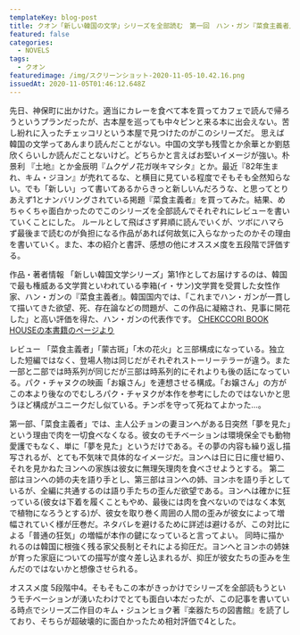 ```yaml
---
templateKey: blog-post
title: クオン「新しい韓国の文学」シリーズを全部読む　第一回　ハン・ガン『菜食主義者』
featured: false
categories:
  - NOVELS
tags:
  - クオン
featuredimage: /img/スクリーンショット-2020-11-05-10.42.16.png
issuedAt: 2020-11-05T01:46:12.648Z
---
```

先日、神保町に出かけた。適当にカレーを食べて本を買ってカフェで読んで帰ろうというプランだったが、古本屋を巡っても中々ピンと来る本に出会えない。苦し紛れに入ったチェッコリという本屋で見つけたのがこのシリーズだ。
思えば韓国の文学ってあんまり読んだことがない。中国の文学も残雪とか余華とか劉慈欣くらいしか読んだことないけど。どちらかと言えばお堅いイメージが強い。朴景利
『土地』とか金辰明『ムクゲノ花ガ咲キマシタ』とか。最近『82年生まれ、キム・ジヨン』が売れてるな、と横目に見ている程度でそもそも全然知らない。でも「新しい」って書いてあるからきっと新しいんだろうな、と思ってとりあえず1とナンバリングされている掲題『菜食主義者』を買ってみた。結果、めちゃくちゃ面白かったのでこのシリーズを全部読んでそれぞれにレビューを書いていくことにした。
ルールとして飛ばさず昇順に読んでいくが、ツボにハマらず最後まで読むのが負担になる作品があれば何故気に入らなかったのかその理由を書いていく。また、本の紹介と書評、感想の他にオススメ度を五段階で評価する。

作品・著者情報
「新しい韓国文学シリーズ」第1作としてお届けするのは、韓国で最も権威ある文学賞といわれている李箱(イ・サン)文学賞を受賞した女性作家、ハン・ガンの『菜食主義者』。韓国国内では、「これまでハン・ガンが一貫して描いてきた欲望、死、存在論などの問題が、この作品に凝縮され、見事に開花した」と高い評価を得た、ハン・ガンの代表作です。
[CHEKCCORI BOOK HOUSEの本書籍のページより](http://shop.chekccori.tokyo/products/detail/58)

レビュー
「菜食主義者」「蒙古斑」「木の花火」と三部構成になっている。独立した短編ではなく、登場人物は同じだがそれぞれストーリーテラーが違う。また一部と二部では時系列が同じだが三部は時系列的にそれよりも後の話になっている。パク・チャヌクの映画「お嬢さん」を連想させる構成。「お嬢さん」の方がこの本より後なのでむしろパク・チャヌクが本作を参考にしたのではないかと思うほど構成がユニークだし似ている。チンポを守って死ねてよかった…。

第一部、「菜食主義者」では、主人公チョンの妻ヨンへがある日突然「夢を見た」という理由で肉を一切食べなくなる。彼女のモチベーションは環境保全でも動物愛護でもなく、単に「夢を見た」というだけである。その夢の内容も繰り返し描写されるが、とても不気味で具体的なイメージだ。ヨンへは日に日に痩せ細り、それを見かねたヨンへの家族は彼女に無理矢理肉を食べさせようとする。
第二部はヨンへの姉の夫を語り手とし、第三部はヨンへの姉、ヨンホを語り手としているが、全編に共通するのは語り手たちの歪んだ欲望である。ヨンへは確かに狂っている(彼女は下着を履くこともやめ、最後には肉を食べないのではなく本気で植物になろうとする)が、彼女を取り巻く周囲の人間の歪みが彼女によって増幅されていく様が圧巻だ。ネタバレを避けるために詳述は避けるが、この対比による「普通の狂気」の増幅が本作の鍵になっていると言ってよい。
同時に描かれるのは韓国に根強く残る家父長制とそれによる抑圧だ。ヨンへとヨンホの姉妹が育った家庭についての描写が度々差し込まれるが、抑圧が彼女たちの歪みを生んだのではないかと想像させられる。


オススメ度
5段階中4。そもそもこの本がきっかけでシリーズを全部読もうというモチベーションが湧いたわけでとても面白い本だったが、この記事を書いている時点でシリーズ二作目のキム・ジュンヒョク著『楽器たちの図書館』を読了しており、そちらが超破壊的に面白かったため相対評価で4とした。